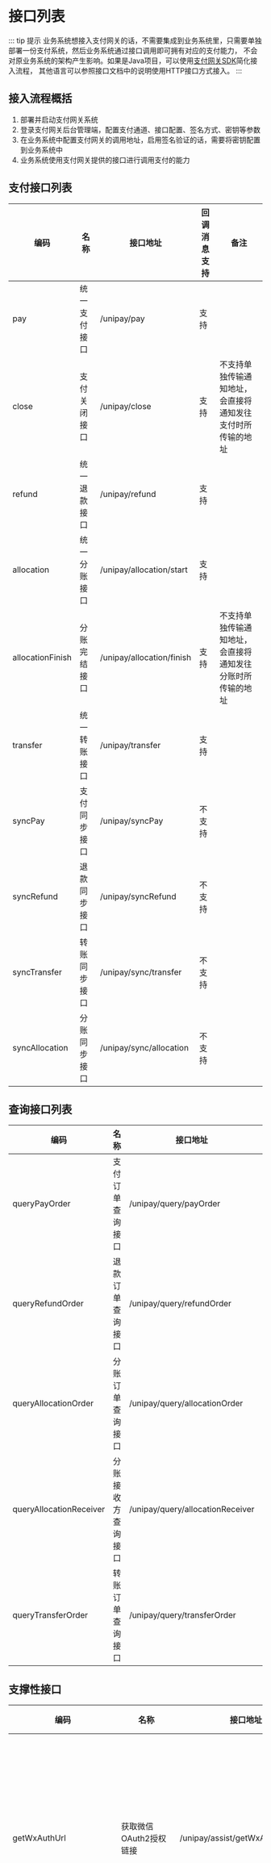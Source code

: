# 接口列表

::: tip 提示
业务系统想接入支付网关的话，不需要集成到业务系统里，只需要单独部署一份支付系统，然后业务系统通过接口调用即可拥有对应的支付能力，
不会对原业务系统的架构产生影响。如果是Java项目，可以使用[支付网关SDK](../overview/SDK使用说明.md)简化接入流程，
其他语言可以参照接口文档中的说明使用HTTP接口方式接入。
:::

## 接入流程概括
1. 部署并启动支付网关系统
2. 登录支付网关后台管理端，配置支付通道、接口配置、签名方式、密钥等参数
3. 在业务系统中配置支付网关的调用地址，启用签名验证的话，需要将密钥配置到业务系统中
4. 业务系统使用支付网关提供的接口进行调用支付的能力

## 支付接口列表

| 编码               | 名称     | 接口地址                      | 回调消息支持 | 备注                            |
|------------------|--------|---------------------------|--------|-------------------------------|
| pay              | 统一支付接口 | /unipay/pay               | 支持     |                               |
| close            | 支付关闭接口 | /unipay/close             | 支持     | 不支持单独传输通知地址，会直接将通知发往支付时所传输的地址 |
| refund           | 统一退款接口 | /unipay/refund            | 支持     |                               |
| allocation       | 统一分账接口 | /unipay/allocation/start  | 支持     |                               |
| allocationFinish | 分账完结接口 | /unipay/allocation/finish | 支持     | 不支持单独传输通知地址，会直接将通知发往分账时所传输的地址 |
| transfer         | 统一转账接口 | /unipay/transfer          | 支持     |                               |
| syncPay          | 支付同步接口 | /unipay/syncPay           | 不支持    |                               |
| syncRefund       | 退款同步接口 | /unipay/syncRefund        | 不支持    |                               |
| syncTransfer     | 转账同步接口 | /unipay/sync/transfer     | 不支持    |                               |
| syncAllocation   | 分账同步接口 | /unipay/sync/allocation   | 不支持    |                               |

## 查询接口列表
| 编码                      | 名称        | 接口地址                             | 备注 |
|-------------------------|-----------|----------------------------------|----|
| queryPayOrder           | 支付订单查询接口  | /unipay/query/payOrder           |    |
| queryRefundOrder        | 退款订单查询接口  | /unipay/query/refundOrder        |    |
| queryAllocationOrder    | 分账订单查询接口  | /unipay/query/allocationOrder    |    |
| queryAllocationReceiver | 分账接收方查询接口 | /unipay/query/allocationReceiver |    |
| queryTransferOrder      | 转账订单查询接口  | /unipay/query/transferOrder      |    |

## 支撑性接口
| 编码                       | 名称              | 接口地址                               | 备注                |
|--------------------------|-----------------|------------------------------------|-------------------|
| getWxAuthUrl             | 获取微信OAuth2授权链接  | /unipay/assist/getWxAuthUrl        | 微信使用公众号支付时会用到这个接口 |
| getWxAccessToken         | 获取微信AccessToken | /unipay/assist/getWxAccessToken    | 微信使用公众号支付时会用到这个接口 |
| allocationReceiverAdd    | 分账接收方添加接口       | /unipay/allocation/receiver/add    |                   |
| allocationReceiverRemove | 分账接收方删除接口       | /unipay/allocation/receiver/remove |                   |


